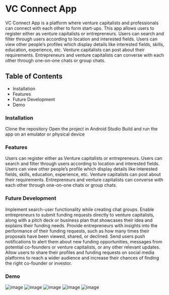 # VC Connect App
VC Connect App is a platform where venture capitalists and professionals can connect with each other to form start-ups. This app allows users to register either as venture capitalists or entrepreneurs. Users can search and filter through users according to location and interested fields. Users can view other people’s profiles which display details like interested fields, skills, education, experience, etc. Venture capitalists can post about their requirements. Entrepreneurs and venture capitalists can converse with each other through one-on-one chats or group chats.

## Table of Contents
* Installation
* Features
* Future Development
* Demo

### Installation
Clone the repository
Open the project in Android Studio
Build and run the app on an emulator or physical device

### Features
Users can register either as Venture capitalists or entrepreneurs.
Users can search and filter through users according to location and interested fields.
Users can view other people’s profile which display details like interested fields, skills, education, experience, etc.
Venture capitalists can post about their requirements.
Entrepreneurs and venture capitalists can converse with each other through one-on-one chats or group chats.

### Future Development
Implement search-user functionality while creating chat groups.
Enable entrepreneurs to submit funding requests directly to venture capitalists, along with a pitch deck or business plan that showcases their idea and explains their funding needs.
Provide entrepreneurs with insights into the performance of their funding requests, such as how many times their proposals have been viewed, shared, or declined.
Send users push notifications to alert them about new funding opportunities, messages from potential co-founders or venture capitalists, or any other relevant updates.
Allow users to share their profiles and funding requests on social media platforms to reach a wider audience and increase their chances of finding the right co-founder or investor.

### Demo
![image](https://user-images.githubusercontent.com/36084170/235557240-07f2c782-11b9-408e-b9c4-d23ec8546bae.png)
![image](https://user-images.githubusercontent.com/36084170/235557274-d5158e05-9dad-48c9-a5b2-ce2b5765a2a1.png)
![image](https://user-images.githubusercontent.com/36084170/235557298-5d21bd5d-aafc-4a18-9ce3-10c46629f263.png)
![image](https://user-images.githubusercontent.com/36084170/235557325-46a8f96d-5b20-479f-a85c-b5cf10f6d5d1.png)
![image](https://user-images.githubusercontent.com/36084170/235557349-54129b77-a5c3-4989-abac-aac5dbc55fbf.png)
